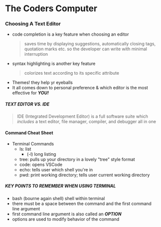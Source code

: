 # The Coders Computer

### Choosing A Text Editor
- code completion is a key feature when choosing an editor
  > saves time by displaying suggestions, automatically closing tags, quotation marks etc. so the developer can write with minimal interruption
- syntax highlighting is another key feature
  > colorizes text according to its specific attribute
- Themes! they help yr eyeballs
- It all comes down to personal preference & which editor is the most effective for ***YOU!***
   
   
##### TEXT EDITOR VS. IDE 
> IDE (Integrated Development Editor) is a full software suite which *includes* a text editor, file manager, compiler, and debugger all in one

#### Command Cheat Sheet
- Terminal Commands
  - ls: list
    - (-l) long listing
  - tree: pulls up your directory in a lovely "tree" style format
  - code: opens VSCode
  - echo: tells user which shell you're in
  - pwd: print working directory; tells user current working directory 

##### KEY POINTS TO REMEMBER WHEN USING TERMINAL
- bash (bourne again shell) shell within terminal
- there must be a space between the command and the first command line argument
- first command line argument is also called an ***OPTION***
- options are used to modify behavior of the command
